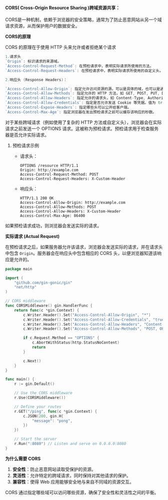 <!-- ---
title: CORS策略
date: 2024-06-15
tags:
 - 跨域问题
categories:
 - 跨域
 - 同源策略
--- -->

<!-- more -->

#### CORS( Cross-Origin Resource Sharing )跨域资源共享：

CORS是一种机制，依赖于浏览器的安全策略，通常为了防止恶意网站从另一个域请求资源，从而保护用户的数据安全。

**CORS的原理**

CORS 的原理在于使用 HTTP 头来允许或者拒绝某个请求

```go
1.请求头
`Origin`: 标识请求的来源域。
`Access-Control-Request-Method`: 在预检请求中，表明实际请求所使用的方法。
`Access-Control-Request-Headers`: 在预检请求中，表明实际请求所使用的自定义头。

2.响应头 (Response Headers)：

`Access-Control-Allow-Origin`: 指定允许访问资源的源。可以是具体的域，也可以是通配符 *（表示允许所有域）。
`Access-Control-Allow-Methods`: 指定允许的 HTTP 方法，如 GET, POST, PUT, DELETE 等。
`Access-Control-Allow-Headers`: 指定允许的请求头，如 Content-Type, Authorization 等。
`Access-Control-Allow-Credentials`: 指定是否允许发送 Cookie 等凭据。值为 true 表示允许。
`Access-Control-Expose-Headers`: 指定哪些头可以公开给客户端。
`Access-Control-Max-Age`: 指定浏览器在发出预检请求之前可以缓存该响应的秒数。
```

对于某些跨域请求（例如使用了复杂的 HTTP 方法或自定义头），浏览器会在实际请求之前发送一个 OPTIONS 请求。这被称为预检请求。预检请求用于检查服务器是否允许实际请求。

1. 预检请求示例

   - 请求头：

     ```http
     OPTIONS /resource HTTP/1.1
     Origin: http://example.com
     Access-Control-Request-Method: POST
     Access-Control-Request-Headers: X-Custom-Header
     ```

   - 响应头：

     ```http
     HTTP/1.1 200 OK
     Access-Control-Allow-Origin: http://example.com
     Access-Control-Allow-Methods: POST
     Access-Control-Allow-Headers: X-Custom-Header
     Access-Control-Max-Age: 86400
     ```

如果预检请求成功，则浏览器会发送实际的请求。

**实际请求 (Actual Request)**

在预检请求之后，如果服务器允许该请求，浏览器会发送实际的请求，并在请求头中包含 `Origin`。服务器会在响应头中包含相应的 CORS 头，以便浏览器知道该响应是允许的。

```go
package main

import (
    "github.com/gin-gonic/gin"
    "net/http"
)

// CORS middleware
func CORSMiddleware() gin.HandlerFunc {
    return func(c *gin.Context) {
        c.Writer.Header().Set("Access-Control-Allow-Origin", "*")
        c.Writer.Header().Set("Access-Control-Allow-Credentials", "true")
        c.Writer.Header().Set("Access-Control-Allow-Headers", "Content-Type, Content-Length, Accept-Encoding, X-CSRF-Token, Authorization, accept, origin, Cache-Control, X-Requested-With")
        c.Writer.Header().Set("Access-Control-Allow-Methods", "POST, OPTIONS, GET, PUT, DELETE")

        if c.Request.Method == "OPTIONS" {
            c.AbortWithStatus(http.StatusNoContent)
            return
        }

        c.Next()
    }
}

func main() {
    r := gin.Default()

    // Use the CORS middleware
    r.Use(CORSMiddleware())

    // Define your routes
    r.GET("/ping", func(c *gin.Context) {
        c.JSON(200, gin.H{
            "message": "pong",
        })
    })

    // Start the server
    r.Run(":8080") // Listen and serve on 0.0.0.0:8080
}

```

**为什么需要 CORS**

1. **安全性**：防止恶意网站读取受保护的资源。
2. **灵活性**：允许特定的跨域请求，同时保持对其他请求的保护。
3. **兼容性**：使得 Web 应用能够安全地与来自不同域的资源交互。

CORS 通过指定哪些域可以访问哪些资源，确保了安全性和灵活性之间的平衡。